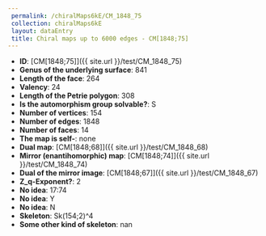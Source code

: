 ```yaml
--- 
 permalink: /chiralMaps6kE/CM_1848_75 
 collection: chiralMaps6kE
 layout: dataEntry
 title: Chiral maps up to 6000 edges - CM[1848;75]
---
```


- **ID**: [CM[1848;75]]({{ site.url }}/test/CM_1848_75)
- **Genus of the underlying surface**: 841
- **Length of the face**: 264
- **Valency**: 24
- **Length of the Petrie polygon**: 308
- **Is the automorphism group solvable?**: S
- **Number of vertices**: 154
- **Number of edges**: 1848
- **Number of faces**: 14
- **The map is self-**: none
- **Dual map**: [CM[1848;68]]({{ site.url }}/test/CM_1848_68)
- **Mirror (enantihomorphic) map**: [CM[1848;74]]({{ site.url }}/test/CM_1848_74)
- **Dual of the mirror image**: [CM[1848;67]]({{ site.url }}/test/CM_1848_67)
- **Z_q-Exponent?**: 2
- **No idea**:  17:74
- **No idea**: Y
- **No idea**: N
- **Skeleton**: Sk(154;2)^4
- **Some other kind of skeleton**: nan
